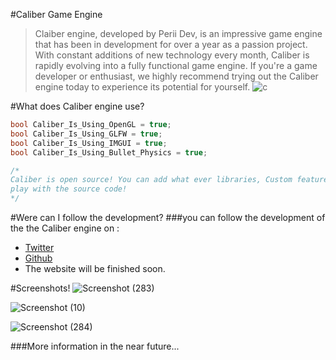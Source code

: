 #Caliber Game Engine

> Claiber engine, developed by Perii Dev, is an impressive game engine that has been in development for over a year as a passion project. With constant additions of new technology every month, Caliber is rapidly evolving into a fully functional game engine. If you're a game developer or enthusiast, we highly recommend trying out the Caliber engine today to experience its potential for yourself.
![c](https://user-images.githubusercontent.com/97846999/235231192-99678829-a8d5-4d8e-833c-535ab1ed11fc.png)



#What does Caliber engine use?

```C++
bool Caliber_Is_Using_OpenGL = true;
bool Caliber_Is_Using_GLFW = true;
bool Caliber_Is_Using_IMGUI = true;
bool Caliber_Is_Using_Bullet_Physics = true;

/* 
Caliber is open source! You can add what ever libraries, Custom features or just
play with the source code!
*/
```

#Were can I follow the development?
###you can follow the development of the the Caliber engine on :
- [Twitter](https://twitter.com/CaliberEngine)
- [Github](https://github.com/periiDevl/caliber_engine)
- The website will be finished soon.
     

#Screenshots!
![Screenshot (283)](https://user-images.githubusercontent.com/97846999/235225974-e08d83fc-b86f-4a68-b450-062b6a31d1d7.png)

![Screenshot (10)](https://user-images.githubusercontent.com/97846999/235225486-415e377c-6a9e-47c2-a21e-a4d706a747f8.png)

![Screenshot (284)](https://user-images.githubusercontent.com/97846999/235226137-c6b53ae1-5e34-4359-bfb6-ae47fba2ec4e.png)

###More information in the near future...
